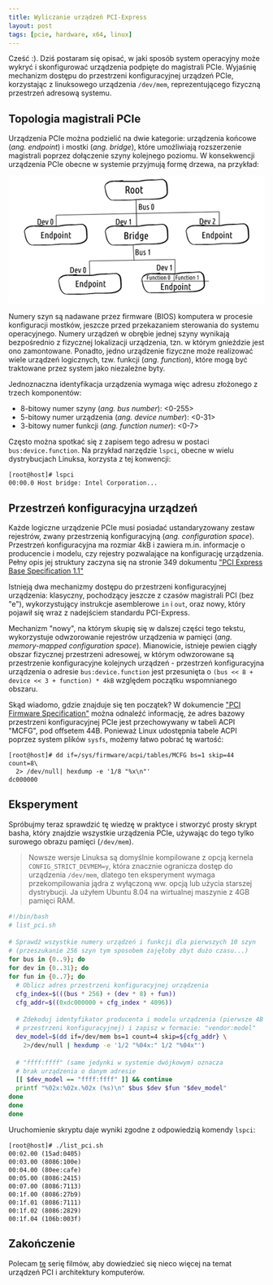 ```yaml
---
title: Wyliczanie urządzeń PCI-Express
layout: post
tags: [pcie, hardware, x64, linux]
---
```


Cześć :). Dziś postaram się opisać, w jaki sposób system operacyjny może wykryć i skonfigurować urządzenia podpięte do magistrali PCIe. Wyjaśnię mechanizm dostępu do przestrzeni konfiguracyjnej urządzeń PCIe, korzystając z linuksowego urządzenia `/dev/mem`, reprezentującego fizyczną przestrzeń adresową systemu.

## Topologia magistrali PCIe

Urządzenia PCIe można podzielić na dwie kategorie: urządzenia końcowe (_ang. endpoint_) i mostki (_ang. bridge_), które umożliwiają rozszerzenie magistrali poprzez dołączenie szyny kolejnego poziomu. W konsekwencji urządzenia PCIe obecne w systemie przyjmują formę drzewa, na przykład:

![Drzewo urządzeń PCIe](/assets/img/pcitree.png)

Numery szyn są nadawane przez firmware (BIOS) komputera w procesie konfiguracji mostków, jeszcze przed przekazaniem sterowania do systemu operacyjnego. Numery urządzeń w obrębie jednej szyny wynikają bezpośrednio z fizycznej lokalizacji urządzenia, tzn. w którym gnieździe jest ono zamontowane. Ponadto, jedno urządzenie fizyczne może realizować wiele urządzeń logicznych, tzw. funkcji (_ang. function_), które mogą być traktowane przez system jako niezależne byty.

Jednoznaczna identyfikacja urządzenia wymaga więc adresu złożonego z trzech komponentów:
* 8-bitowy numer szyny (_ang. bus number_): <0-255>
* 5-bitowy numer urządzenia (_ang. device number_): <0-31>
* 3-bitowy numer funkcji (_ang. function numer_): <0-7>

Często można spotkać się z zapisem tego adresu w postaci `bus:device.function`. Na przykład narzędzie `lspci`, obecne w wielu dystrybucjach Linuksa, korzysta z tej konwencji:

```console
[root@host]# lspci
00:00.0 Host bridge: Intel Corporation...
```

## Przestrzeń konfiguracyjna urządzeń

Każde logiczne urządzenie PCIe musi posiadać ustandaryzowany zestaw rejestrów, zwany przestrzenią konfiguracyjną (_ang. configuration space_). Przestrzeń konfiguracyjna ma rozmiar 4kB i zawiera m.in. informacje o producencie i modelu, czy rejestry pozwalające na konfigurację urządzenia. Pełny opis jej struktury zaczyna się na stronie 349 dokumentu ["PCI Express Base Specification 1.1"][3]

Istnieją dwa mechanizmy dostępu do przestrzeni konfiguracyjnej urządzenia: klasyczny, pochodzący jeszcze z czasów magistrali PCI (bez "e"), wykorzystujący instrukcje asemblerowe `in` i `out`, oraz nowy, który pojawił się wraz z nadejściem standardu PCI-Express.

Mechanizm "nowy", na którym skupię się w dalszej części tego tekstu, wykorzystuje odwzorowanie rejestrów urządzenia w pamięci (_ang. memory-mapped configuration space_). Mianowicie, istnieje pewien ciągły obszar fizycznej przestrzeni adresowej, w którym odwzorowane są przestrzenie konfiguracyjne kolejnych urządzeń - przestrzeń konfiguracyjna urządzenia o adresie `bus:device.function` jest przesunięta o `(bus << 8 + device << 3 + function) * 4kB` względem początku wspomnianego obszaru. 

Skąd wiadomo, gdzie znajduje się ten początek? W dokumencie ["PCI Firmware Specification"][1] można odnaleźć informację, że adres bazowy przestrzeni konfiguracyjnej PCIe jest przechowywany w tabeli ACPI "MCFG", pod offsetem 44B. Ponieważ Linux udostępnia tabele ACPI poprzez system plików `sysfs`, możemy łatwo pobrać tę wartość:

```console
[root@host]# dd if=/sys/firmware/acpi/tables/MCFG bs=1 skip=44 count=8\
  2> /dev/null| hexdump -e '1/8 "%x\n"'
dc000000
```

## Eksperyment

Spróbujmy teraz sprawdzić tę wiedzę w praktyce i stworzyć prosty skrypt basha, który znajdzie wszystkie urządzenia PCIe, używając do tego tylko surowego obrazu pamięci (`/dev/mem`).

> Nowsze wersje Linuksa są domyślnie kompilowane z opcją kernela `CONFIG_STRICT_DEVMEM=y`, która znacznie ogranicza dostęp do urządzenia `/dev/mem`, dlatego ten eksperyment wymaga przekompilowania jądra z wyłączoną ww. opcją lub użycia starszej dystrybucji. Ja użyłem Ubuntu 8.04 na wirtualnej maszynie z 4GB pamięci RAM. 

```bash
#!/bin/bash
# list_pci.sh

# Sprawdź wszystkie numery urządzeń i funkcji dla pierwszych 10 szyn
# (przeszukanie 256 szyn tym sposobem zajęłoby zbyt dużo czasu...)
for bus in {0..9}; do
for dev in {0..31}; do
for fun in {0..7}; do
  # Oblicz adres przestrzeni konfiguracyjnej urządzenia
  cfg_index=$(((bus * 256) + (dev * 8) + fun))
  cfg_addr=$((0xdc000000 + cfg_index * 4096))

  # Zdekoduj identyfikator producenta i modelu urządzenia (pierwsze 4B
  # przestrzeni konfiguracyjnej) i zapisz w formacie: "vendor:model"
  dev_model=$(dd if=/dev/mem bs=1 count=4 skip=${cfg_addr} \
    2>/dev/null | hexdump -e '1/2 "%04x:" 1/2 "%04x"')
  
  # "ffff:ffff" (same jedynki w systemie dwójkowym) oznacza 
  # brak urządzenia o danym adresie
  [[ $dev_model == "ffff:ffff" ]] && continue
  printf "%02x:%02x.%02x (%s)\n" $bus $dev $fun "$dev_model"
done
done
done
```
Uruchomienie skryptu daje wyniki zgodne z odpowiedzią komendy `lspci`:
```console
[root@host]# ./list_pci.sh
00:02.00 (15ad:0405)
00:03.00 (8086:100e)
00:04.00 (80ee:cafe)
00:05.00 (8086:2415)
00:07.00 (8086:7113)
00:1f.00 (8086:27b9)
00:1f.01 (8086:7111)
00:1f.02 (8086:2829)
00:1f.04 (106b:003f)
```

## Zakończenie

Polecam [tę][2] serię filmów, aby dowiedzieć się nieco więcej na temat urządzeń PCI i architektury komputerów.

[1]: http://read.pudn.com/downloads211/doc/comm/994029/pcifw_r3_0_updated.pdf "PCI Firmware Specification"
[2]: https://www.youtube.com/watch?v=4hr1aXf2ark&list=PLBTQvUDSl81dTG_5Uk2mycxZihfeAYTRm "System Architecture for BIOS/System Software Developers"
[3]: http://read.pudn.com/downloads161/doc/729268/PCI_Express_Base_11.pdf "PCI Base Specification"
